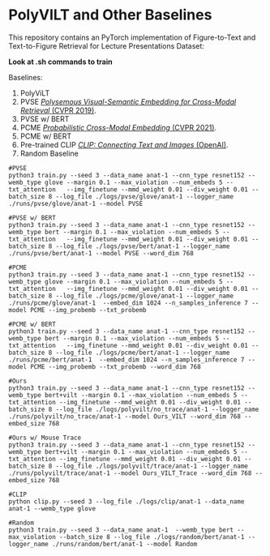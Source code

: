# PolyVILT and Other Baselines


This repository contains an PyTorch implementation of Figure-to-Text and Text-to-Figure Retrieval for Lecture Presentations Dataset:  

**Look at .sh commands to train**

Baselines:  
1. PolyViLT
2. PVSE [*Polysemous Visual-Semantic Embedding for Cross-Modal Retrieval* (CVPR 2019)](https://arxiv.org/abs/1906.04402).
3. PVSE w/ BERT
4. PCME [*Probabilistic Cross-Modal Embedding* (CVPR 2021)](https://arxiv.org/abs/2101.05068).
5. PCME w/ BERT
6. Pre-trained CLIP [*CLIP: Connecting Text and Images* (OpenAI)](https://openai.com/blog/clip/).
7. Random Baseline


```
#PVSE 
python3 train.py --seed 3 --data_name anat-1 --cnn_type resnet152 --wemb_type glove --margin 0.1 --max_violation --num_embeds 5 --txt_attention   --img_finetune --mmd_weight 0.01 --div_weight 0.01 --batch_size 8 --log_file ./logs/pvse/glove/anat-1 --logger_name ./runs/pvse/glove/anat-1 --model PVSE  

#PVSE w/ BERT
python3 train.py --seed 3 --data_name anat-1 --cnn_type resnet152 --wemb_type bert --margin 0.1 --max_violation --num_embeds 5 --txt_attention   --img_finetune --mmd_weight 0.01 --div_weight 0.01 --batch_size 8 --log_file ./logs/pvse/bert/anat-1 --logger_name ./runs/pvse/bert/anat-1 --model PVSE --word_dim 768

#PCME
python3 train.py --seed 3 --data_name anat-1 --cnn_type resnet152 --wemb_type glove --margin 0.1 --max_violation --num_embeds 5 --txt_attention   --img_finetune --mmd_weight 0.01 --div_weight 0.01 --batch_size 8 --log_file ./logs/pcme/glove/anat-1 --logger_name ./runs/pcme/glove/anat-1  --embed_dim 1024 --n_samples_inference 7 --model PCME --img_probemb --txt_probemb  

#PCME w/ BERT
python3 train.py --seed 3 --data_name anat-1 --cnn_type resnet152 --wemb_type bert --margin 0.1 --max_violation --num_embeds 5 --txt_attention   --img_finetune --mmd_weight 0.01 --div_weight 0.01 --batch_size 8 --log_file ./logs/pcme/bert/anat-1 --logger_name ./runs/pcme/bert/anat-1  --embed_dim 1024 --n_samples_inference 7 --model PCME --img_probemb --txt_probemb --word_dim 768  

#Ours
python3 train.py --seed 3 --data_name anat-1 --cnn_type resnet152 --wemb_type bert+vilt --margin 0.1 --max_violation --num_embeds 5 --txt_attention --img_finetune --mmd_weight 0.01 --div_weight 0.01 --batch_size 8 --log_file ./logs/polyvilt/no_trace/anat-1 --logger_name ./runs/polyvilt/no_trace/anat-1 --model Ours_VILT --word_dim 768 --embed_size 768  

#Ours w/ Mouse Trace
python3 train.py --seed 3 --data_name anat-1 --cnn_type resnet152 --wemb_type bert+vilt --margin 0.1 --max_violation --num_embeds 5 --txt_attention --img_finetune --mmd_weight 0.01 --div_weight 0.01 --batch_size 8 --log_file ./logs/polyvilt/trace/anat-1 --logger_name ./runs/polyvilt/trace/anat-1 --model Ours_VILT_Trace --word_dim 768 --embed_size 768  

#CLIP
python clip.py --seed 3 --log_file ./logs/clip/anat-1 --data_name anat-1 --wemb_type glove

#Random
python3 train.py --seed 3 --data_name anat-1  --wemb_type bert --max_violation --batch_size 8 --log_file ./logs/random/bert/anat-1 --logger_name ./runs/random/bert/anat-1 --model Random 



```
